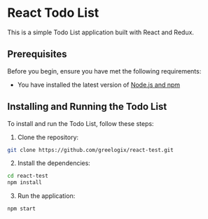 # React Todo List

This is a simple Todo List application built with React and Redux.

## Prerequisites

Before you begin, ensure you have met the following requirements:

* You have installed the latest version of [Node.js and npm](https://nodejs.org/en/download/)

## Installing and Running the Todo List

To install and run the Todo List, follow these steps:

1. Clone the repository:

```bash
git clone https://github.com/greelogix/react-test.git
```

2. Install the dependencies:

```bash
cd react-test
npm install
```

3. Run the application:

```bash
npm start
```